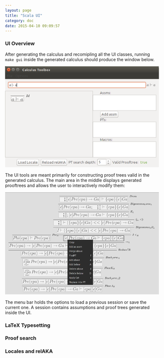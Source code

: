 ```yaml
---
layout: page
title: "Scala UI"
category: doc
date: 2015-04-10 09:09:57
---
```


### UI Overview
After generating the calculus and recomipling all the UI classes, running `make gui` inside the generated calculus should produce the window below.

![scala gui screenshot](https://raw.githubusercontent.com/goodlyrottenapple/calculus-toolbox/gh-pages/_files/scala_gui_screen1.png)

The UI tools are meant primarily for constructing proof trees valid in the generated calculus. The main area in the middle displays generated prooftrees and allows the user to interactively modify them:

![scala gui screenshot, pt close up](https://raw.githubusercontent.com/goodlyrottenapple/calculus-toolbox/gh-pages/_files/scala_gui_screen2.png)



The menu bar holds the options to load a previous session or save the current one. A session contains assumptions and proof trees generated inside the UI. 

### LaTeX Typesetting

### Proof search

### Locales and relAKA
